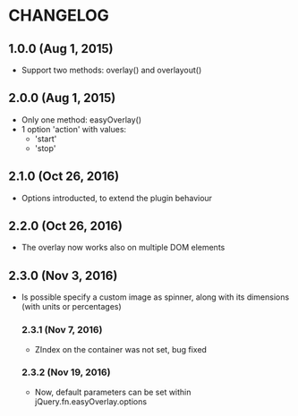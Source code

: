 # CHANGELOG

## 1.0.0 (Aug 1, 2015)
* Support two methods: overlay() and overlayout()

## 2.0.0 (Aug 1, 2015)
* Only one method: easyOverlay()
* 1 option 'action' with values:
  * 'start'
  * 'stop'

## 2.1.0 (Oct 26, 2016)
* Options introducted, to extend the plugin behaviour

## 2.2.0 (Oct 26, 2016)
* The overlay now works also on multiple DOM elements

## 2.3.0 (Nov 3, 2016)
* Is possible specify a custom image as spinner, along with its dimensions (with units or percentages)

  ### 2.3.1 (Nov 7, 2016)
  * ZIndex on the container was not set, bug fixed

  ### 2.3.2 (Nov 19, 2016)
  * Now, default parameters can be set within jQuery.fn.easyOverlay.options
